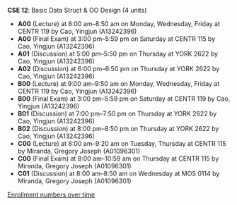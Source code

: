 **CSE 12**: Basic Data Struct & OO Design (4 units)

- **A00** (Lecture) at 8:00 am–8:50 am on Monday, Wednesday, Friday at CENTR 119 by Cao, Yingjun (A13242396)
- **A00** (Final Exam) at 3:00 pm–5:59 pm on Saturday at CENTR 115 by Cao, Yingjun (A13242396)
- **A01** (Discussion) at 5:00 pm–5:50 pm on Thursday at YORK 2622 by Cao, Yingjun (A13242396)
- **A02** (Discussion) at 6:00 pm–6:50 pm on Thursday at YORK 2622 by Cao, Yingjun (A13242396)
- **B00** (Lecture) at 9:00 am–9:50 am on Monday, Wednesday, Friday at CENTR 119 by Cao, Yingjun (A13242396)
- **B00** (Final Exam) at 3:00 pm–5:59 pm on Saturday at CENTR 119 by Cao, Yingjun (A13242396)
- **B01** (Discussion) at 7:00 pm–7:50 pm on Thursday at YORK 2622 by Cao, Yingjun (A13242396)
- **B02** (Discussion) at 8:00 pm–8:50 pm on Thursday at YORK 2622 by Cao, Yingjun (A13242396)
- **C00** (Lecture) at 8:00 am–9:20 am on Tuesday, Thursday at CENTR 115 by Miranda, Gregory Joseph (A01096301)
- **C00** (Final Exam) at 8:00 am–10:59 am on Thursday at CENTR 115 by Miranda, Gregory Joseph (A01096301)
- **C01** (Discussion) at 8:00 am–8:50 am on Wednesday at MOS 0114 by Miranda, Gregory Joseph (A01096301)

[Enrollment numbers over time](./CSE12.tsv)
